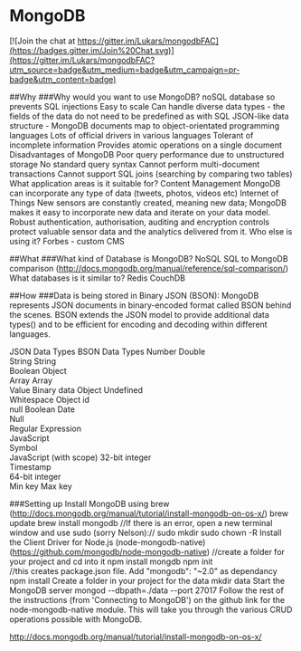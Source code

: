 # MongoDB

[![Join the chat at https://gitter.im/Lukars/mongodbFAC](https://badges.gitter.im/Join%20Chat.svg)](https://gitter.im/Lukars/mongodbFAC?utm_source=badge&utm_medium=badge&utm_campaign=pr-badge&utm_content=badge)

##Why
###Why would you want to use MongoDB?
noSQL database so prevents SQL injections
Easy to scale 
Can handle diverse data types - the fields of the data do not need to be predefined as with SQL
JSON-like data structure - MongoDB documents map to object-orientated programming languages 
Lots of official drivers in various languages
Tolerant of incomplete information 
Provides atomic operations on a single document
Disadvantages of MongoDB
Poor query performance due to unstructured storage
No standard query syntax
Cannot perform multi-document transactions
Cannot support SQL joins (searching by comparing two tables)
What application areas is it suitable for?
Content Management
MongoDB can incorporate any type of data (tweets, photos, videos etc)
Internet of Things
New sensors are constantly created, meaning new data; MongoDB makes it easy to incorporate new data and iterate on your data model.
Robust authentication, authorisation, auditing and encryption controls protect valuable sensor data and the analytics delivered from it.
Who else is using it?
Forbes - custom CMS


##What
###What kind of Database is MongoDB?
NoSQL
SQL to MongoDB comparison
(http://docs.mongodb.org/manual/reference/sql-comparison/)
What databases is it similar to?
Redis
CouchDB



##How
###Data is being stored in Binary JSON (BSON):
MongoDB represents JSON documents in binary-encoded format called BSON behind the scenes. BSON extends the JSON model to provide additional data types() and to be efficient for encoding and decoding within different languages.


JSON Data Types	BSON Data Types	
Number	Double	
String	String	
Boolean	Object	
Array	Array	
Value	Binary data	
Object	Undefined	
Whitespace	Object id	
null	Boolean	
Date	
Null	
Regular Expression	
JavaScript	
Symbol	
JavaScript (with scope)	
32-bit integer	
Timestamp	
64-bit integer	
Min key	
Max key	

###Setting up
Install MongoDB using brew
(http://docs.mongodb.org/manual/tutorial/install-mongodb-on-os-x/)
brew update
brew install mongodb
//If there is an error, open a new terminal window and use sudo (sorry Nelson)://
sudo mkdir <username> <path causing the error>
sudo chown -R <username> <path causing the error>
Install the Client Driver for Node.js (node-mongodb-native)
(https://github.com/mongodb/node-mongodb-native)
//create a folder for your project and cd into it
npm install mongdb
npm init  
//this creates package.json file. Add "mongodb": "~2.0" as dependancy
npm install
Create a folder in your project for the data 
mkdir data
Start the MongoDB server
mongod --dbpath=./data --port 27017
Follow the rest of the instructions (from 'Connecting to MongoDB') on the github link for the node-mongodb-native module. This will take you through the various CRUD operations possible with MongoDB.

http://docs.mongodb.org/manual/tutorial/install-mongodb-on-os-x/
